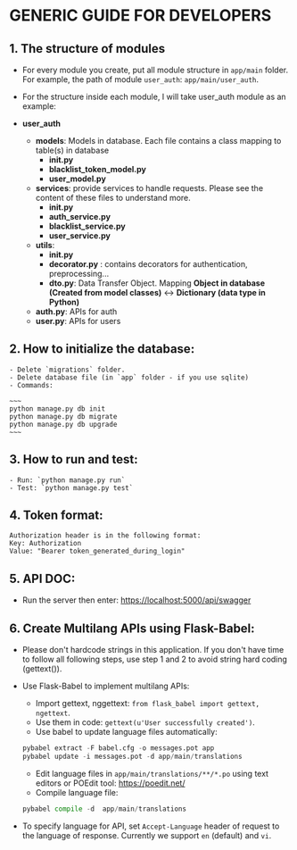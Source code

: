 # GENERIC GUIDE FOR DEVELOPERS


## 1. The structure of modules

- For every module you create, put all module structure in `app/main` folder. For example, the path of module `user_auth`: `app/main/user_auth`.

- For the structure inside each module, I will take user_auth module as an example:

- **user_auth**
    - **models**: Models in database. Each file contains a class mapping to table(s) in database
        + **__init__.py**
        + **blacklist_token_model.py**
        + **user_model.py**
    - **services**: provide services to handle requests. Please see the content of these files to understand more.
        + **__init__.py**
        + **auth_service.py**
        + **blacklist_service.py**
        + **user_service.py**
    - **utils**: 
        + **__init__.py**
        + **decorator.py** : contains decorators for authentication, preprocessing...
        + **dto.py**: Data Transfer Object. Mapping **Object in database (Created from model classes)** <-> **Dictionary (data type in Python)**
    - **auth.py**: APIs for auth
    - **user.py**: APIs for users


## 2. How to initialize the database:

    - Delete `migrations` folder.
    - Delete database file (in `app` folder - if you use sqlite)
    - Commands:

    ~~~
    python manage.py db init
    python manage.py db migrate
    python manage.py db upgrade
    ~~~

## 3. How to run and test:

    - Run: `python manage.py run`
    - Test: `python manage.py test`

## 4. Token format:

    Authorization header is in the following format:
    Key: Authorization
    Value: "Bearer token_generated_during_login"


## 5. API DOC:

- Run the server then enter: [https://localhost:5000/api/swagger](https://localhost:5000/api/)

## 6. Create Multilang APIs using Flask-Babel:
- Please don't hardcode strings in this application. If you don't have time to follow all following steps, use step 1 and 2 to avoid string hard coding (gettext()).

- Use Flask-Babel to implement multilang APIs:
    + Import gettext, nggettext: `from flask_babel import gettext, ngettext`.
    + Use them in code: `gettext(u'User successfully created')`.
    + Use babel to update language files automatically: 
    ```Python
    pybabel extract -F babel.cfg -o messages.pot app
    pybabel update -i messages.pot -d app/main/translations
    ```
    + Edit language files in `app/main/translations/**/*.po` using text editors or POEdit tool: https://poedit.net/
    + Compile language file:
    ```Python
    pybabel compile -d  app/main/translations
    ```
- To specify language for API, set `Accept-Language` header of request to the language of response. Currently we support `en` (default) and `vi`.